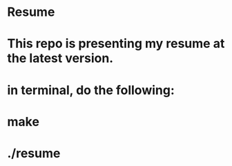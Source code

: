 # Resume
# This repo is presenting my resume at the latest version.
# in terminal, do the following:
# make
# ./resume
